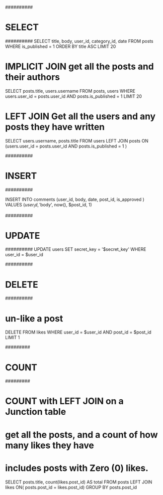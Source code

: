 ##########
# SELECT #
##########
SELECT title, body, user_id, category_id, date
FROM posts
WHERE is_published = 1
ORDER BY title ASC
LIMIT 20


# IMPLICIT JOIN get all the posts and their authors
SELECT posts.title, users.username
FROM posts, users
WHERE users.user_id = posts.user_id
AND posts.is_published = 1
LIMIT 20

# LEFT JOIN Get all the users and any posts they have written

SELECT users.username, posts.title
FROM users
LEFT JOIN posts
	ON (users.user_id = posts.user_id
	AND posts.is_published = 1 )

##########
# INSERT #
##########

INSERT INTO comments
(user_id, body, date, post_id, is_approved )
VALUES
($user_id, '$body', now(), $post_id, 1)

##########
# UPDATE #
##########
UPDATE users
SET secret_key = '$secret_key'
WHERE user_id = $user_id

##########
# DELETE #
##########

# un-like a post
DELETE FROM likes 
WHERE user_id = $user_id
AND post_id = $post_id
LIMIT 1



#########
# COUNT #
#########

# COUNT with LEFT JOIN on a Junction table
# get all the posts, and a count of how many likes they have
# includes posts with Zero (0) likes. 

SELECT posts.title, count(likes.post_id) AS total 
FROM posts
LEFT JOIN likes
ON( posts.post_id = likes.post_id)
GROUP BY posts.post_id